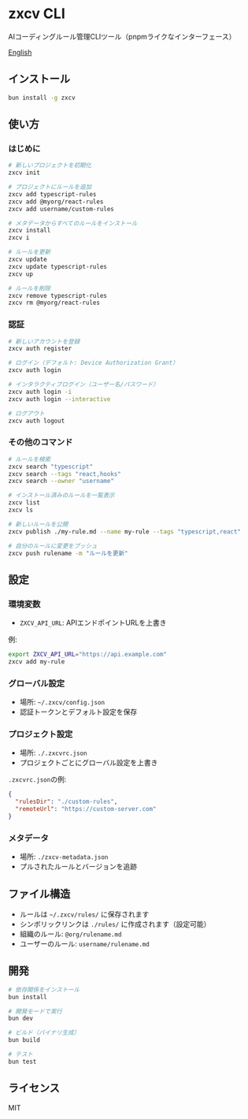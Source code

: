 # zxcv CLI

AIコーディングルール管理CLIツール（pnpmライクなインターフェース）

[English](./README.en.md)

## インストール

```bash
bun install -g zxcv
```

## 使い方

### はじめに

```bash
# 新しいプロジェクトを初期化
zxcv init

# プロジェクトにルールを追加
zxcv add typescript-rules
zxcv add @myorg/react-rules
zxcv add username/custom-rules

# メタデータからすべてのルールをインストール
zxcv install
zxcv i

# ルールを更新
zxcv update
zxcv update typescript-rules
zxcv up

# ルールを削除
zxcv remove typescript-rules
zxcv rm @myorg/react-rules
```

### 認証

```bash
# 新しいアカウントを登録
zxcv auth register

# ログイン（デフォルト: Device Authorization Grant）
zxcv auth login

# インタラクティブログイン（ユーザー名/パスワード）
zxcv auth login -i
zxcv auth login --interactive

# ログアウト
zxcv auth logout
```

### その他のコマンド

```bash
# ルールを検索
zxcv search "typescript"
zxcv search --tags "react,hooks"
zxcv search --owner "username"

# インストール済みのルールを一覧表示
zxcv list
zxcv ls

# 新しいルールを公開
zxcv publish ./my-rule.md --name my-rule --tags "typescript,react"

# 自分のルールに変更をプッシュ
zxcv push rulename -m "ルールを更新"
```

## 設定

### 環境変数
- `ZXCV_API_URL`: APIエンドポイントURLを上書き

例:
```bash
export ZXCV_API_URL="https://api.example.com"
zxcv add my-rule
```

### グローバル設定
- 場所: `~/.zxcv/config.json`
- 認証トークンとデフォルト設定を保存

### プロジェクト設定
- 場所: `./.zxcvrc.json`
- プロジェクトごとにグローバル設定を上書き

`.zxcvrc.json`の例:
```json
{
  "rulesDir": "./custom-rules",
  "remoteUrl": "https://custom-server.com"
}
```

### メタデータ
- 場所: `./zxcv-metadata.json`
- プルされたルールとバージョンを追跡

## ファイル構造

- ルールは `~/.zxcv/rules/` に保存されます
- シンボリックリンクは `./rules/` に作成されます（設定可能）
- 組織のルール: `@org/rulename.md`
- ユーザーのルール: `username/rulename.md`

## 開発

```bash
# 依存関係をインストール
bun install

# 開発モードで実行
bun dev

# ビルド（バイナリ生成）
bun build

# テスト
bun test
```

## ライセンス

MIT